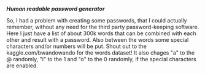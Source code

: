 ***Human readable password generator***

So, I had a problem with creating some passwords, that I could actually remember, without any need for the third party password-keeping software. Here I just have a list of about 300k words that can be combined with each other and result with a password. Also between the words some special characters and/or numbers will be put. Shout out to the kaggle.com/bwandowando for the words dataset!
It also chages "a" to the @ randomly, "i" to the 1 and "o" to the 0 randomly, if the special characters are enabled. 